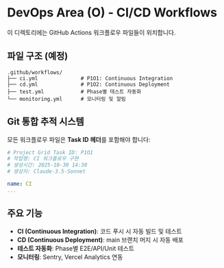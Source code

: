 # DevOps Area (O) - CI/CD Workflows

이 디렉토리에는 GitHub Actions 워크플로우 파일들이 위치합니다.

## 파일 구조 (예정)

```
.github/workflows/
├── ci.yml              # P1O1: Continuous Integration
├── cd.yml              # P1O2: Continuous Deployment
├── test.yml            # Phase별 테스트 자동화
└── monitoring.yml      # 모니터링 및 알림
```

## Git 통합 추적 시스템

모든 워크플로우 파일은 **Task ID 헤더**를 포함해야 합니다:

```yaml
# Project Grid Task ID: P1O1
# 작업명: CI 워크플로우 구현
# 생성시간: 2025-10-30 14:30
# 생성자: Claude-3.5-Sonnet

name: CI
...
```

## 주요 기능

- **CI (Continuous Integration)**: 코드 푸시 시 자동 빌드 및 테스트
- **CD (Continuous Deployment)**: main 브랜치 머지 시 자동 배포
- **테스트 자동화**: Phase별 E2E/API/Unit 테스트
- **모니터링**: Sentry, Vercel Analytics 연동
